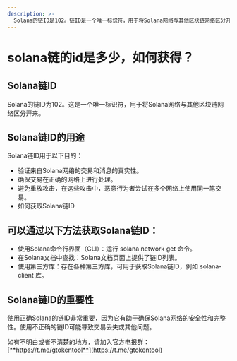 ```yaml
---
description: >-
  Solana的链ID是102‌。链ID是一个唯一标识符，用于将Solana网络与其他区块链网络区分开来。其主要用途包括：验证来自Solana网络的交易和消息的真实性，确保交易在正确的网络上处理，以及避免重放攻击，即恶意行为者尝试在多个网络上使用同一笔交易。‌
---
```


# solana链的id是多少，如何获得？

## Solana链ID

Solana的链ID为102。这是一个唯一标识符，用于将Solana网络与其他区块链网络区分开来。

## Solana链ID的用途

Solana链ID用于以下目的：

* 验证来自Solana网络的交易和消息的真实性。
* 确保交易在正确的网络上进行处理。
* 避免重放攻击，在这些攻击中，恶意行为者尝试在多个网络上使用同一笔交易。
* 如何获取Solana链ID

## 可以通过以下方法获取Solana链ID：

* 使用Solana命令行界面（CLI）：运行 solana network get 命令。
* 在Solana文档中查找：Solana文档页面上提供了链ID列表。
* 使用第三方库：存在各种第三方库，可用于获取Solana链ID，例如 solana-client 库。

## Solana链ID的重要性

使用正确Solana的链ID非常重要，因为它有助于确保Solana网络的安全性和完整性。使用不正确的链ID可能导致交易丢失或其他问题。

如有不明白或者不清楚的地方，请加入官方电报群：[**https://t.me/gtokentool**](https://t.me/gtokentool)
